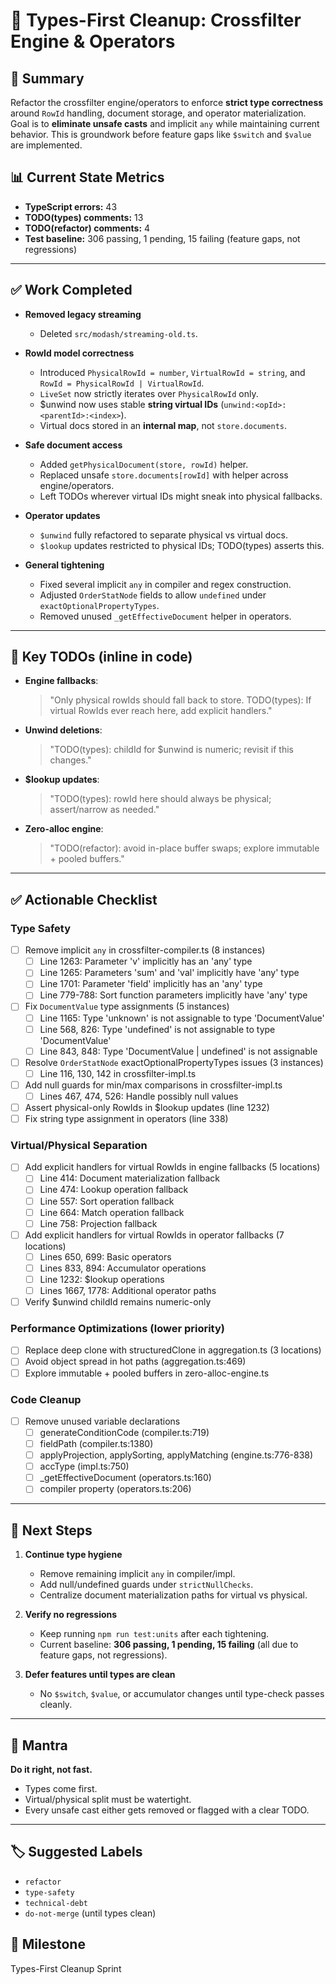 # 🚧 Types-First Cleanup: Crossfilter Engine & Operators

## 📌 Summary

Refactor the crossfilter engine/operators to enforce **strict type correctness** around `RowId` handling, document storage, and operator materialization. Goal is to **eliminate unsafe casts** and implicit `any` while maintaining current behavior. This is groundwork before feature gaps like `$switch` and `$value` are implemented.

## 📊 Current State Metrics

- **TypeScript errors:** 43
- **TODO(types) comments:** 13
- **TODO(refactor) comments:** 4
- **Test baseline:** 306 passing, 1 pending, 15 failing (feature gaps, not regressions)

---

## ✅ Work Completed

* **Removed legacy streaming**
  * Deleted `src/modash/streaming-old.ts`.

* **RowId model correctness**
  * Introduced `PhysicalRowId = number`, `VirtualRowId = string`, and `RowId = PhysicalRowId | VirtualRowId`.
  * `LiveSet` now strictly iterates over `PhysicalRowId` only.
  * $unwind now uses stable **string virtual IDs** (`unwind:<opId>:<parentId>:<index>`).
  * Virtual docs stored in an **internal map**, not `store.documents`.

* **Safe document access**
  * Added `getPhysicalDocument(store, rowId)` helper.
  * Replaced unsafe `store.documents[rowId]` with helper across engine/operators.
  * Left TODOs wherever virtual IDs might sneak into physical fallbacks.

* **Operator updates**
  * `$unwind` fully refactored to separate physical vs virtual docs.
  * `$lookup` updates restricted to physical IDs; TODO(types) asserts this.

* **General tightening**
  * Fixed several implicit `any` in compiler and regex construction.
  * Adjusted `OrderStatNode` fields to allow `undefined` under `exactOptionalPropertyTypes`.
  * Removed unused `_getEffectiveDocument` helper in operators.

---

## 🔎 Key TODOs (inline in code)

* **Engine fallbacks**:
  > "Only physical rowIds should fall back to store. TODO(types): If virtual RowIds ever reach here, add explicit handlers."

* **Unwind deletions**:
  > "TODO(types): childId for $unwind is numeric; revisit if this changes."

* **$lookup updates**:
  > "TODO(types): rowId here should always be physical; assert/narrow as needed."

* **Zero-alloc engine**:
  > "TODO(refactor): avoid in-place buffer swaps; explore immutable + pooled buffers."

---

## ✅ Actionable Checklist

### Type Safety
- [ ] Remove implicit `any` in crossfilter-compiler.ts (8 instances)
  - [ ] Line 1263: Parameter 'v' implicitly has an 'any' type
  - [ ] Line 1265: Parameters 'sum' and 'val' implicitly have 'any' type
  - [ ] Line 1701: Parameter 'field' implicitly has an 'any' type
  - [ ] Line 779-788: Sort function parameters implicitly have 'any' type
- [ ] Fix `DocumentValue` type assignments (5 instances)
  - [ ] Line 1165: Type 'unknown' is not assignable to type 'DocumentValue'
  - [ ] Line 568, 826: Type 'undefined' is not assignable to type 'DocumentValue'
  - [ ] Line 843, 848: Type 'DocumentValue | undefined' is not assignable
- [ ] Resolve `OrderStatNode` exactOptionalPropertyTypes issues (3 instances)
  - [ ] Line 116, 130, 142 in crossfilter-impl.ts
- [ ] Add null guards for min/max comparisons in crossfilter-impl.ts
  - [ ] Lines 467, 474, 526: Handle possibly null values
- [ ] Assert physical-only RowIds in $lookup updates (line 1232)
- [ ] Fix string type assignment in operators (line 338)

### Virtual/Physical Separation
- [ ] Add explicit handlers for virtual RowIds in engine fallbacks (5 locations)
  - [ ] Line 414: Document materialization fallback
  - [ ] Line 474: Lookup operation fallback
  - [ ] Line 557: Sort operation fallback
  - [ ] Line 664: Match operation fallback
  - [ ] Line 758: Projection fallback
- [ ] Add explicit handlers for virtual RowIds in operator fallbacks (7 locations)
  - [ ] Lines 650, 699: Basic operators
  - [ ] Lines 833, 894: Accumulator operations
  - [ ] Line 1232: $lookup operations
  - [ ] Lines 1667, 1778: Additional operator paths
- [ ] Verify $unwind childId remains numeric-only

### Performance Optimizations (lower priority)
- [ ] Replace deep clone with structuredClone in aggregation.ts (3 locations)
- [ ] Avoid object spread in hot paths (aggregation.ts:469)
- [ ] Explore immutable + pooled buffers in zero-alloc-engine.ts

### Code Cleanup
- [ ] Remove unused variable declarations
  - [ ] generateConditionCode (compiler.ts:719)
  - [ ] fieldPath (compiler.ts:1380)
  - [ ] applyProjection, applySorting, applyMatching (engine.ts:776-838)
  - [ ] accType (impl.ts:750)
  - [ ] _getEffectiveDocument (operators.ts:160)
  - [ ] compiler property (operators.ts:206)

---

## 📝 Next Steps

1. **Continue type hygiene**
   * Remove remaining implicit `any` in compiler/impl.
   * Add null/undefined guards under `strictNullChecks`.
   * Centralize document materialization paths for virtual vs physical.

2. **Verify no regressions**
   * Keep running `npm run test:units` after each tightening.
   * Current baseline: **306 passing, 1 pending, 15 failing** (all due to feature gaps, not regressions).

3. **Defer features until types are clean**
   * No `$switch`, `$value`, or accumulator changes until type-check passes cleanly.

---

## 🎯 Mantra

**Do it right, not fast.**

* Types come first.
* Virtual/physical split must be watertight.
* Every unsafe cast either gets removed or flagged with a clear TODO.

---

## 🏷️ Suggested Labels

- `refactor`
- `type-safety`
- `technical-debt`
- `do-not-merge` (until types clean)

## 🎯 Milestone

Types-First Cleanup Sprint
